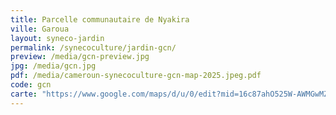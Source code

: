 ```yaml
---
title: Parcelle communautaire de Nyakira
ville: Garoua
layout: syneco-jardin
permalink: /synecoculture/jardin-gcn/
preview: /media/gcn-preview.jpg
jpg: /media/gcn.jpg
pdf: /media/cameroun-synecoculture-gcn-map-2025.jpeg.pdf
code: gcn
carte: "https://www.google.com/maps/d/u/0/edit?mid=16c87ahO525W-AWMGwMZOaQWxiwq29MA&ll=9.382937148246391%2C13.451993153430925&z=21"
---
```

